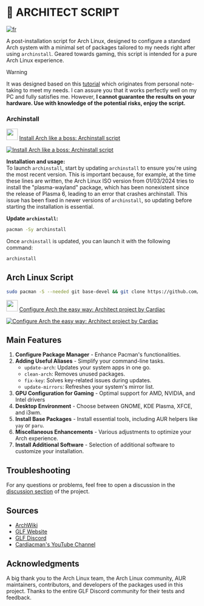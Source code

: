 # 🐧 ARCHITECT SCRIPT

[![fr](https://img.shields.io/badge/langue-français-blue.svg)](https://github.com/Gaming-Linux-FR/Architect/blob/main/README.md)

A post-installation script for Arch Linux, designed to configure a standard Arch system with a minimal set of packages tailored to my needs right after using `archinstall`. Geared towards gaming, this script is intended for a pure Arch Linux experience.

> [!WARNING]
> It was designed based on this [tutorial](https://github.com/Gaming-Linux-FR/tuto-archlinux-fr) which originates from personal note-taking to meet my needs. I can assure you that it works perfectly well on my PC and fully satisfies me. However, **I cannot guarantee the results on your hardware. Use with knowledge of the potential risks, enjoy the script.**

### Archinstall


<img src="https://github.com/Cardiacman13/tuto-archlinux-fr/blob/main/assets/images/LOGO-A1RM4X-2K.png" width="30" height="30"> [ Install Arch like a boss: Archinstall script ](https://youtu.be/56u5tddLxCI?si=0DKyfDp7hQGTfLny)

[![Install Arch like a boss: Archinstall script](https://img.youtube.com/vi/56u5tddLxCI/0.jpg)](https://youtu.be/56u5tddLxCI?si=0DKyfDp7hQGTfLny)

**Installation and usage:**  
To launch `archinstall`, start by updating `archinstall` to ensure you're using the most recent version. This is important because, for example, at the time these lines are written, the Arch Linux ISO version from 01/03/2024 tries to install the "plasma-wayland" package, which has been nonexistent since the release of Plasma 6, leading to an error that crashes archinstall. This issue has been fixed in newer versions of `archinstall`, so updating before starting the installation is essential.

**Update `archinstall`:**
```sh
pacman -Sy archinstall
```

Once `archinstall` is updated, you can launch it with the following command:
```sh
archinstall
```

## Arch Linux Script

```bash
sudo pacman -S --needed git base-devel && git clone https://github.com/Cardiacman13/Architect.git ~/Architect && cd ~/Architect && chmod +x ./architect.sh && ./architect.sh
```

<img src="https://github.com/Cardiacman13/tuto-archlinux-fr/blob/main/assets/images/LOGO-A1RM4X-2K.png" width="30" height="30"> [ Configure Arch the easy way: Architect project by Cardiac ](https://youtu.be/0MV3MxmO7ns?si=eOMc-e4wdSwv1Fbb)

[![Configure Arch the easy way: Architect project by Cardiac](https://img.youtube.com/vi/0MV3MxmO7ns/0.jpg)](https://youtu.be/0MV3MxmO7ns?si=eOMc-e4wdSwv1Fbb)

## Main Features

1. **Configure Package Manager** - Enhance Pacman's functionalities.
2. **Adding Useful Aliases** - Simplify your command-line tasks.
   - `update-arch`: Updates your system apps in one go.
   - `clean-arch`: Removes unused packages.
   - `fix-key`: Solves key-related issues during updates.
   - `update-mirrors`: Refreshes your system's mirror list.
3. **GPU Configuration for Gaming** - Optimal support for AMD, NVIDIA, and Intel drivers
4. **Desktop Environment** - Choose between GNOME, KDE Plasma, XFCE, and i3wm.
5. **Install Base Packages** - Install essential tools, including AUR helpers like `yay` or `paru`.
6. **Miscellaneous Enhancements** - Various adjustments to optimize your Arch experience.
7. **Install Additional Software** - Selection of additional software to customize your installation.

## Troubleshooting

For any questions or problems, feel free to open a discussion in the [discussion section](https://github.com/Cardiacman13/Architect/discussions) of the project.

## Sources

- [ArchWiki](https://wiki.archlinux.org/)
- [GLF Website](https://www.gaminglinux.fr/)
- [GLF Discord](http://discord.gg/EP3Jm8YMvj)
- [Cardiacman's YouTube Channel](https://www.youtube.com/@Cardiacman)

## Acknowledgments

A big thank you to the Arch Linux team, the Arch Linux community, AUR maintainers, contributors, and developers of the packages used in this project. Thanks to the entire GLF Discord community for their tests and feedback.
